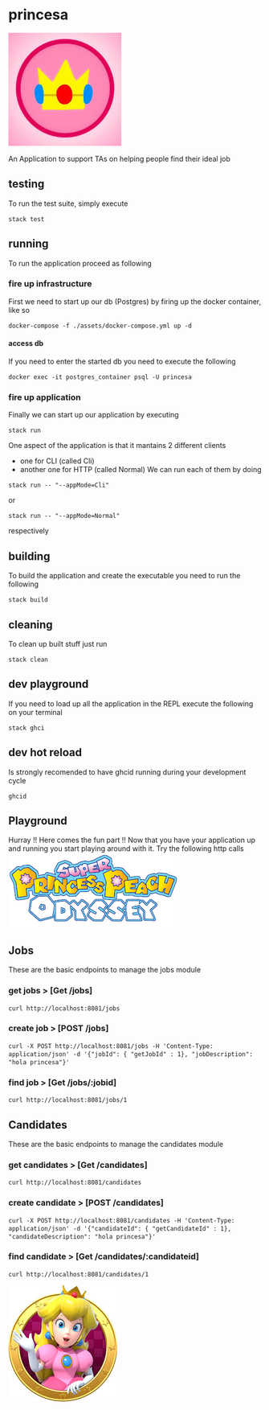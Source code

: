 # princesa

![princesa crown](./assets/docs/images/princess_crown.jpeg)

An Application to support TAs on helping people find their ideal job

## testing
To run the test suite, simply execute
```
stack test
```
## running
To run the application proceed as following
### fire up infrastructure
First we need to start up our db (Postgres) by firing up the docker container, like so
```
docker-compose -f ./assets/docker-compose.yml up -d
```
#### access db
If you need to enter the started db you need to execute the following
```
docker exec -it postgres_container psql -U princesa
```
### fire up application
Finally we can start up our application by executing
```
stack run
```
One aspect of the application is that it mantains 2 different clients
- one for CLI (called Cli)
- another one for HTTP (called Normal)
We can run each of them by doing
```
stack run -- "--appMode=Cli"
```
or
```
stack run -- "--appMode=Normal"
```
respectively
## building
To build the application and create the executable you need to run the following
```
stack build
```
## cleaning
To clean up built stuff just run
```
stack clean
```
## dev playground
If you need to load up all the application in the REPL execute the following on your terminal
```
stack ghci
```
## dev hot reload
Is strongly recomended to have ghcid  running during your development cycle
```
ghcid
```

## Playground
Hurray !! 
Here comes the fun part !!
Now that you have your application up and running 
you start playing around with it.
Try the following http calls
![princesa title](./assets/docs/images/princess_title.jpeg)
## Jobs
These are the basic endpoints to manage the jobs module
### get jobs > [Get /jobs]
```
curl http://localhost:8081/jobs
```
### create job > [POST /jobs]
```
curl -X POST http://localhost:8081/jobs -H 'Content-Type: application/json' -d '{"jobId": { "getJobId" : 1}, "jobDescription": "hola princesa"}'
```
### find job > [Get /jobs/:jobid]
```
curl http://localhost:8081/jobs/1
```

## Candidates
These are the basic endpoints to manage the candidates module
### get candidates > [Get /candidates]
```
curl http://localhost:8081/candidates
```
### create candidate > [POST /candidates]
```
curl -X POST http://localhost:8081/candidates -H 'Content-Type: application/json' -d '{"candidateId": { "getCandidateId" : 1}, "candidateDescription": "hola princesa"}'
```
### find candidate > [Get /candidates/:candidateid]
```
curl http://localhost:8081/candidates/1
```

![princesa image](./assets/docs/images/princess_image.jpeg)